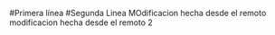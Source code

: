 #Primera línea
#Segunda Linea
MOdificacion hecha desde el remoto
modificacion hecha desde el remoto 2
